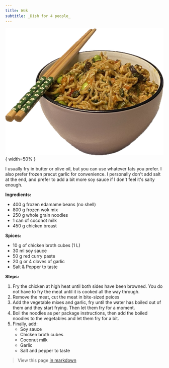 ```yaml
---
title: Wok
subtitle: _Dish for 4 people_
---
```


![Finished dish](./wok.png){ width=50% }

I usually fry in butter or olive oil, but you can use whatever fats you
prefer. I also prefer frozen precut garlic for convenience. I personally
don't add salt at the end, and prefer to add a bit more soy sauce if I don't
feel it's salty enough.

**Ingredients:**

- 400 g frozen edamame beans (no shell)
- 800 g frozen wok mix
- 250 g whole grain noodles
- 1 can of coconot milk
- 450 g chicken breast

**Spices:**

- 10 g of chicken broth cubes (1 L)
- 30 ml soy sauce
- 50 g red curry paste
- 20 g or 4 cloves of garlic
- Salt & Pepper to taste

**Steps:**

1. Fry the chicken at high heat until both sides have been browned. You do
   not have to fry the meat until it is cooked all the way through.
2. Remove the meat, cut the meat in bite-sized peices
3. Add the vegetable mixes and garlic, fry until the water has boiled out
   of them and they start frying. Then let them fry for a moment.
4. Boil the noodles as per package instructions, then add the boiled noodles
   to the vegetables and let them fry for a bit.
5. Finally, add:
   - Soy sauce
   - Chicken broth cubes
   - Coconut milk
   - Garlic
   - Salt and pepper to taste

> View this page [in markdown](./index.md)
